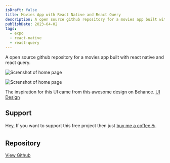```yaml
---
isDraft: false
title: Movies App with React Native and React Query
description: A open source github repository for a movies app built with react native and react query.
publishDate: 2023-04-02
tags:
  - expo
  - react-native
  - react-query
---
```


A open source github repository for a movies app built with react native and react query.

![Screnshot of home page](/images/blog/movies-app-with-react-native-and-react-query/movies-app-screenshot-01.png)

![Screnshot of home page](/images/blog/movies-app-with-react-native-and-react-query/movies-app-screenshot-02.png)

The inspiration for this UI came from this awesome design on Behance. [UI Design](https://www.behance.net/gallery/158296131/Flex-Streaming-app)

## Support

Hey, If you want to support this free project then just [buy me a coffee ☕](https://buymeacoffee.com/rohid).

## Repository

[View Github](https://github.com/iam-rohid/flex-ui-react-native?ref=rohid.dev)
